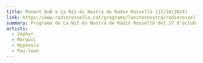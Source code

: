 ```yaml
---
title: Ponent DnB a La Nit és Nostra de Radio Rosselló (17/10/2024)
link: https://www.radiorossello.cat/programs/lanitesnostra/radiorossello_podcast_12304
summary: Programa de La Nit és Nostra de Radió Rosselló del 17 d'octubre de 2024, on Marquii, Zephyr, Hypnosis i Pau.lean parlen de l'esdeveniment del 18 i també fan un live amb vocals de Pau.lean i petita sessió de DnB al final del programa.
artists:
  - Zephyr
  - Marquii
  - Hypnosis
  - Pau.lean
---
```

